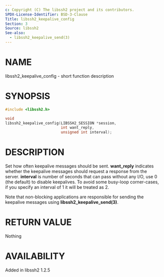 ```yaml
---
c: Copyright (C) The libssh2 project and its contributors.
SPDX-License-Identifier: BSD-3-Clause
Title: libssh2_keepalive_config
Section: 3
Source: libssh2
See-also:
  - libssh2_keepalive_send(3)
---
```


# NAME

libssh2_keepalive_config - short function description

# SYNOPSIS

~~~c
#include <libssh2.h>

void
libssh2_keepalive_config(LIBSSH2_SESSION *session,
                         int want_reply,
                         unsigned int interval);
~~~

# DESCRIPTION

Set how often keepalive messages should be sent. **want_reply** indicates
whether the keepalive messages should request a response from the server.
**interval** is number of seconds that can pass without any I/O, use 0 (the
default) to disable keepalives. To avoid some busy-loop corner-cases, if you
specify an interval of 1 it will be treated as 2.

Note that non-blocking applications are responsible for sending the keepalive
messages using **libssh2_keepalive_send(3)**.

# RETURN VALUE

Nothing

# AVAILABILITY

Added in libssh2 1.2.5
